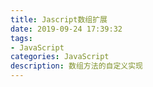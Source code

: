 ```yaml
---
title: Jascript数组扩展
date: 2019-09-24 17:39:32
tags: 
- JavaScript 
categories: JavaScript 
description: 数组方法的自定义实现
---
```


